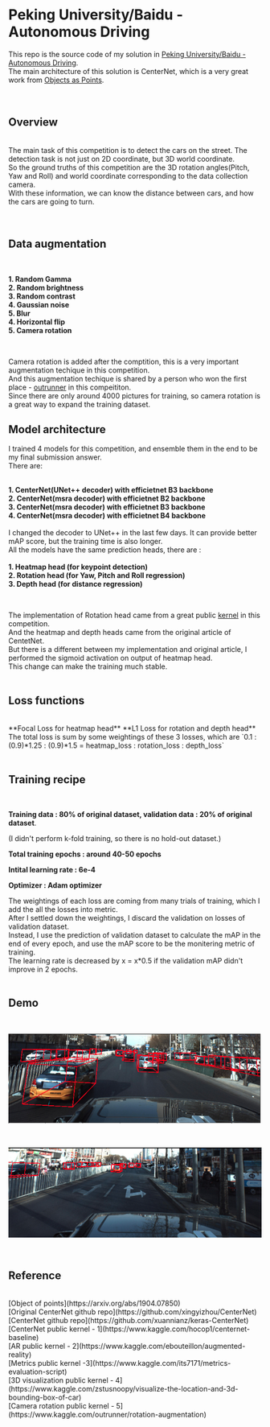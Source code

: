 # Peking University/Baidu - Autonomous Driving
This repo is the source code of my solution in [Peking University/Baidu - Autonomous Driving](https://www.kaggle.com/c/pku-autonomous-driving/). <br />
The main architecture of this solution is CenterNet, which is a very great work from [Objects as Points](https://arxiv.org/abs/1904.07850). <br />
<br />
<br />
## Overview
<br />
The main task of this competition is to detect the cars on the street. The detection task is not just on 2D coordinate, but 3D world coordinate. <br />
So the ground truths of this competition are the 3D rotation angles(Pitch, Yaw and Roll) and world coordinate corresponding to the data collection camera. <br />
With these information, we can know the distance between cars, and how the cars are going to turn. <br />
<br />
<br />

## Data augmentation

<br />

**1. Random Gamma** <br />
**2. Random brightness** <br />
**3. Random contrast** <br />
**4. Gaussian noise** <br />
**5. Blur** <br />
**4. Horizontal flip** <br />
**5. Camera rotation** <br />

<br />

Camera rotation is added after the comptition, this is a very important augmentation techique in this competition. <br />
And this augmentation techique is shared by a person who won the first place - [outrunner](https://www.kaggle.com/outrunner) in this compeititon. <br />
Since there are only around 4000 pictures for training, so camera rotation is a great way to expand the training dataset. <br />

## Model architecture

I trained 4 models for this competition, and ensemble them in the end to be my final submission answer. <br />
There are:<br />
<br />

**1. CenterNet(UNet++ decoder) with efficietnet B3 backbone** <br />
**2. CenterNet(msra decoder) with efficietnet B2 backbone** <br />
**3. CenterNet(msra decoder) with efficietnet B3 backbone** <br />
**4. CenterNet(msra decoder) with efficietnet B4 backbone** <br />
<br />
I changed the decoder to UNet++ in the last few days. It can provide better mAP score, but the training time is also longer. <br />
All the models have the same prediction heads, there are : <br />
<br />
**1. Heatmap head (for keypoint detection)** <br />
**2. Rotation head (for Yaw, Pitch and Roll regression)** <br />
**3. Depth head (for distance regression)** <br />

<br />

The implementation of Rotation head came from a great public [kernel](https://www.kaggle.com/hocop1/centernet-baseline) in this competition. <br />
And the heatmap and depth heads came from the original article of CentetNet. <br />
But there is a different between my implementation and original article, I performed the sigmoid activation on output of heatmap head. <br />
This change can make the training much stable. <br />
<br />

## Loss functions
<br />
**Focal Loss for heatmap head**
**L1 Loss for rotation and depth head**
The total loss is sum by some weightings of these 3 losses, which are `0.1 : (0.9)*1.25 : (0.9)*1.5 = heatmap_loss : rotation_loss : depth_loss` <br />
<br />

## Training recipe
<br />

**Training data : 80% of original dataset, validation data  : 20% of original dataset**. <br />

(I didn't perform k-fold training, so there is no hold-out dataset.) <br /> 

**Total training epochs : around 40-50 epochs** <br />

**Intital learning rate : 6e-4** <br />

**Optimizer : Adam optimizer** <br />

The weightings of each loss are coming from many trials of training, which I add the all the losses into metric. <br />
After I settled down the weightings, I discard the validation on losses of validation dataset. <br />
Instead, I use the prediction of validation dataset to calculate the mAP in the end of every epoch, and use the mAP score to be the monitering metric of training. <br />
The learning rate is decreased by x = x*0.5 if the validation mAP didn't improve in 2 epochs. <br />
<br />

## Demo 
<br />

![ScreenShot](demo/demo1.png)

<br />

![ScreenShot](demo/demo2.png)

<br />

## Reference

<br />
[Object of points](https://arxiv.org/abs/1904.07850) <br />
[Original CenterNet github repo](https://github.com/xingyizhou/CenterNet) <br />
[CenterNet github repo](https://github.com/xuannianz/keras-CenterNet) <br />
[CenterNet public kernel - 1](https://www.kaggle.com/hocop1/centernet-baseline) <br />
[AR public kernel - 2](https://www.kaggle.com/ebouteillon/augmented-reality) <br />
[Metrics public kernel -3](https://www.kaggle.com/its7171/metrics-evaluation-script) <br />
[3D visualization public kernel - 4](https://www.kaggle.com/zstusnoopy/visualize-the-location-and-3d-bounding-box-of-car) <br />
[Camera rotation public kernel - 5](https://www.kaggle.com/outrunner/rotation-augmentation) <br />